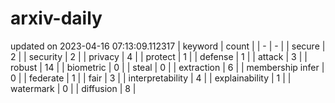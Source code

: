 # arxiv-daily
updated on 2023-04-16 07:13:09.112317
| keyword | count |
| - | - |
| secure | 2 |
| security | 2 |
| privacy | 4 |
| protect | 1 |
| defense | 1 |
| attack | 3 |
| robust | 14 |
| biometric | 0 |
| steal | 0 |
| extraction | 6 |
| membership infer | 0 |
| federate | 1 |
| fair | 3 |
| interpretability | 4 |
| explainability | 1 |
| watermark | 0 |
| diffusion | 8 |
